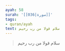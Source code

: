 ```yaml
---
ayah: 58
surah: '[[036|سورة]]'
tags:
- quran/ayah
text: سلام قولا من رب رحيم
---
```

> سلام قولا من رب رحيم
